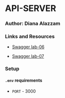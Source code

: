 # API-SERVER
### Author: Diana Alazzam 

### Links and Resources

- [Swagger lab-06](https://app.swaggerhub.com/apis/diana96alazzam/api-server-lab6/0.1)

- [Swagger lab-07](https://app.swaggerhub.com/apis/diana96alazzam/lab07/0.1)


### Setup

#### `.env` requirements
- `PORT` - 3000

